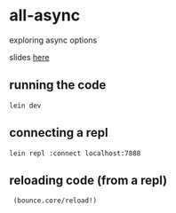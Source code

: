 # all-async
exploring async options

slides [here](https://github.com/mccraigmccraig/all-async/blob/master/all-async.pdf)

## running the code
```
lein dev
```

## connecting a repl
```
lein repl :connect localhost:7888
```

## reloading code (from a repl)
```
 (bounce.core/reload!)
```
